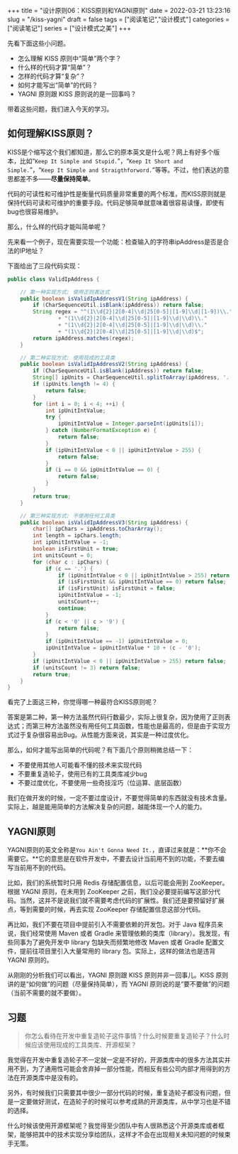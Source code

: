 +++
title = "设计原则06：KISS原则和YAGNI原则"
date = 2022-03-21 13:23:16
slug = "/kiss-yagni"
draft = false
tags = ["阅读笔记","设计模式"]
categories = ["阅读笔记"]
series = ["设计模式之美"]
+++

先看下面这些小问题。

- 怎么理解 KISS 原则中“简单”两个字？
- 什么样的代码才算“简单”？
- 怎样的代码才算“复杂”？
- 如何才能写出“简单”的代码？
- YAGNI 原则跟 KISS 原则说的是一回事吗？

带着这些问题，我们进入今天的学习。

## 如何理解KISS原则？
KISS是个缩写这个我们都知道，那么它的原本英文是什么呢？网上有好多个版本，比如“`Keep It Simple and Stupid.`”，“`Keep It Short and Simple.`”，“`Keep It Simple and Straigthforword.`”等等。不过，他们表达的意思都差不多——**尽量保持简单**。



代码的可读性和可维护性是衡量代码质量非常重要的两个标准，而KISS原则就是保持代码可读和可维护的重要手段。代码足够简单就意味着很容易读懂，即使有bug也很容易维护。



那么，什么样的代码才能叫简单呢？



先来看一个例子，现在需要实现一个功能：检查输入的字符串ipAddress是否是合法的IP地址？

下面给出了三段代码实现：

```java
public class ValidIpAddress {

    // 第一种实现方式: 使用正则表达式
    public boolean isValidIpAddressV1(String ipAddress) {
        if (CharSequenceUtil.isBlank(ipAddress)) return false;
        String regex = "^(1\\d{2}|2[0-4]\\d|25[0-5]|[1-9]\\d|[1-9])\\."
                + "(1\\d{2}|2[0-4]\\d|25[0-5]|[1-9]\\d|\\d)\\."
                + "(1\\d{2}|2[0-4]\\d|25[0-5]|[1-9]\\d|\\d)\\."
                + "(1\\d{2}|2[0-4]\\d|25[0-5]|[1-9]\\d|\\d)$";
        return ipAddress.matches(regex);
    }

    // 第二种实现方式: 使用现成的工具类
    public boolean isValidIpAddressV2(String ipAddress) {
        if (CharSequenceUtil.isBlank(ipAddress)) return false;
        String[] ipUnits = CharSequenceUtil.splitToArray(ipAddress, '.');
        if (ipUnits.length != 4) {
            return false;
        }
        for (int i = 0; i < 4; ++i) {
            int ipUnitIntValue;
            try {
                ipUnitIntValue = Integer.parseInt(ipUnits[i]);
            } catch (NumberFormatException e) {
                return false;
            }
            if (ipUnitIntValue < 0 || ipUnitIntValue > 255) {
                return false;
            }
            if (i == 0 && ipUnitIntValue == 0) {
                return false;
            }
        }
        return true;
    }

    // 第三种实现方式: 不使用任何工具类
    public boolean isValidIpAddressV3(String ipAddress) {
        char[] ipChars = ipAddress.toCharArray();
        int length = ipChars.length;
        int ipUnitIntValue = -1;
        boolean isFirstUnit = true;
        int unitsCount = 0;
        for (char c : ipChars) {
            if (c == '.') {
                if (ipUnitIntValue < 0 || ipUnitIntValue > 255) return false;
                if (isFirstUnit && ipUnitIntValue == 0) return false;
                if (isFirstUnit) isFirstUnit = false;
                ipUnitIntValue = -1;
                unitsCount++;
                continue;
            }
            if (c < '0' || c > '9') {
                return false;
            }
            if (ipUnitIntValue == -1) ipUnitIntValue = 0;
            ipUnitIntValue = ipUnitIntValue * 10 + (c - '0');
        }
        if (ipUnitIntValue < 0 || ipUnitIntValue > 255) return false;
        if (unitsCount != 3) return false;
        return true;
    }
}
```

看完了上面这三种，你觉得哪一种最符合KISS原则呢？

答案是第二种，第一种方法虽然代码行数最少，实际上很复杂，因为使用了正则表达式；而第三种方法虽然没有用任何工具函数，性能也是最高的，但是由于实现方式过于复杂很容易出Bug。从性能方面来说，其实是一种过度优化。



那么，如何才能写出简单的代码呢？有下面几个原则稍微总结一下：

- 不要使用其他人可能看不懂的技术来实现代码
- 不要重复造轮子，使用已有的工具类库减少bug
- 不要过度优化，不要使用一些奇技淫巧（位运算、底层函数）

我们在做开发的时候，一定不要过度设计，不要觉得简单的东西就没有技术含量。实际上，越是能用简单的方法解决复杂的问题，越能体现一个人的能力。



## YAGNI原则

YAGNI原则的英文全称是`You Ain't Gonna Need It.`，直译过来就是：**你不会需要它。**它的意思是在软件开发中，不要去设计当前用不到的功能，不要去编写当前用不到的代码。





比如，我们的系统暂时只用 Redis 存储配置信息，以后可能会用到 ZooKeeper。根据 YAGNI 原则，在未用到 ZooKeeper 之前，我们没必要提前编写这部分代码。当然，这并不是说我们就不需要考虑代码的扩展性。我们还是要预留好扩展点，等到需要的时候，再去实现 ZooKeeper 存储配置信息这部分代码。



再比如，我们不要在项目中提前引入不需要依赖的开发包。对于 Java 程序员来说，我们经常使用 Maven 或者 Gradle 来管理依赖的类库（library）。我发现，有些同事为了避免开发中 library 包缺失而频繁地修改 Maven 或者 Gradle 配置文件，提前往项目里引入大量常用的 library 包。实际上，这样的做法也是违背 YAGNI 原则的。



从刚刚的分析我们可以看出，YAGNI 原则跟 KISS 原则并非一回事儿。KISS 原则讲的是“如何做”的问题（尽量保持简单），而 YAGNI 原则说的是“要不要做”的问题（当前不需要的就不要做）。



## 习题

> 你怎么看待在开发中重复造轮子这件事情？什么时候要重复造轮子？什么时候应该使用现成的工具类库、开源框架？

我觉得在开发中重复造轮子不一定就一定是不好的，开源类库中的很多方法其实并用不到，为了通用性可能会舍弃掉一部分性能，而相反有些公司内部才用得到的方法在开源类库中是没有的。

另外，有时候我们只需要其中很少一部分代码的时候，重复造轮子都没有问题，但是一定要做好测试，在造轮子的时候可以参考成熟的开源类库，从中学习也是不错的选择。

什么时候该使用开源框架呢？我觉得至少团队中有人很熟悉这个开源类库或者框架，能够把其中的技术实现分享给团队，这样才不会在出现相关未知问题的时候束手无策。





